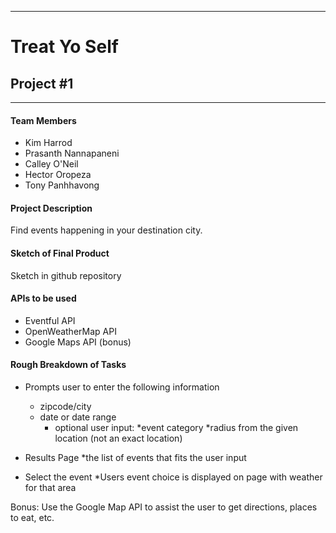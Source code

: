 -----------------------------------------
# Treat Yo Self

## Project #1

-----------------------------------------

#### Team Members

* Kim Harrod
* Prasanth Nannapaneni
* Calley O'Neil
* Hector Oropeza
* Tony Panhhavong


#### Project Description
Find events happening in your destination city. 


#### Sketch of Final Product

Sketch in github repository


#### APIs to be used

* Eventful API
* OpenWeatherMap API
* Google Maps API (bonus) 


#### Rough Breakdown of Tasks

* Prompts user to enter the following information
	* zipcode/city
	* date or date range
		* optional user input: 
			*event category
			*radius from the given location (not an exact location)
	
* Results Page
	*the list of events that fits the user input
	
* Select the event
	*Users event choice is displayed on page with weather for that area

Bonus: Use the Google Map API to assist the user to get directions, places to eat, etc.

